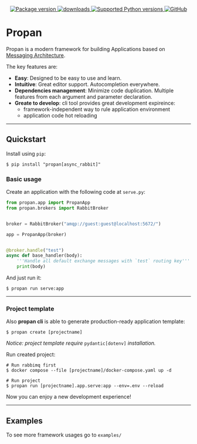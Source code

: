 <p align="center">
    <a href="https://pypi.org/project/propan" target="_blank">
        <img src="https://img.shields.io/pypi/v/propan?label=pypi%20package" alt="Package version">
    </a>
    <a href="https://pepy.tech/project/propan" target="_blank">
        <img src="https://static.pepy.tech/personalized-badge/propan?period=total&units=international_system&left_color=grey&right_color=blue&left_text=Downloads" alt="downloads"/>
    </a>
    <a href="https://pypi.org/project/propan" target="_blank">
        <img src="https://img.shields.io/pypi/pyversions/propan.svg" alt="Supported Python versions">
    </a>
    <a href="https://github.com/Lancetnik/Propan/blob/main/LICENSE" target="_blank">
        <img alt="GitHub" src="https://img.shields.io/github/license/Lancetnik/Propan?color=%23007ec6">
    </a>
</p>

# Propan

Propan is a modern framework for building Applications based on <a href="https://microservices.io/patterns/communication-style/messaging.html" target="_blank">Messaging Architecture</a>.

The key features are:

* **Easy**: Designed to be easy to use and learn.
* **Intuitive**: Great editor support. Autocompletion everywhere.
* **Dependencies management**: Minimize code duplication. Multiple features from each argument and parameter declaration.
* **Greate to develop**: cli tool provides great development expireince:
    * framework-independent way to rule application environment
    * application code hot reloading

---

## Quickstart

Install using `pip`:

```shell
$ pip install "propan[async_rabbit]"
```

### Basic usage

Create an application with the following code at `serve.py`:

```python
from propan.app import PropanApp
from propan.brokers import RabbitBroker


broker = RabbitBroker("amqp://guest:guest@localhost:5672/")

app = PropanApp(broker)


@broker.handle("test")
async def base_handler(body):
    '''Handle all default exchange messages with `test` routing key'''
    print(body)
```

And just run it:

```shell
$ propan run serve:app
```

---

### Project template

Also **propan cli** is able to generate production-ready application template:

```shell
$ propan create [projectname]
```

*Notice: project template require* `pydantic[dotenv]` *installation.*

Run created project:

```shell
# Run rabbimq first
$ docker compose --file [projectname]/docker-compose.yaml up -d

# Run project
$ propan run [projectname].app.serve:app --env=.env --reload
```

Now you can enjoy a new development experience!

---

## Examples

To see more framework usages go to `examples/`

